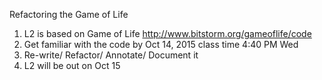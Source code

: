 
Refactoring the Game of Life


1. L2 is based on  Game of Life http://www.bitstorm.org/gameoflife/code
1. Get familiar with the code by Oct 14, 2015 class time 4:40 PM Wed
1. Re-write/ Refactor/ Annotate/ Document it
1. L2 will be out on Oct 15

